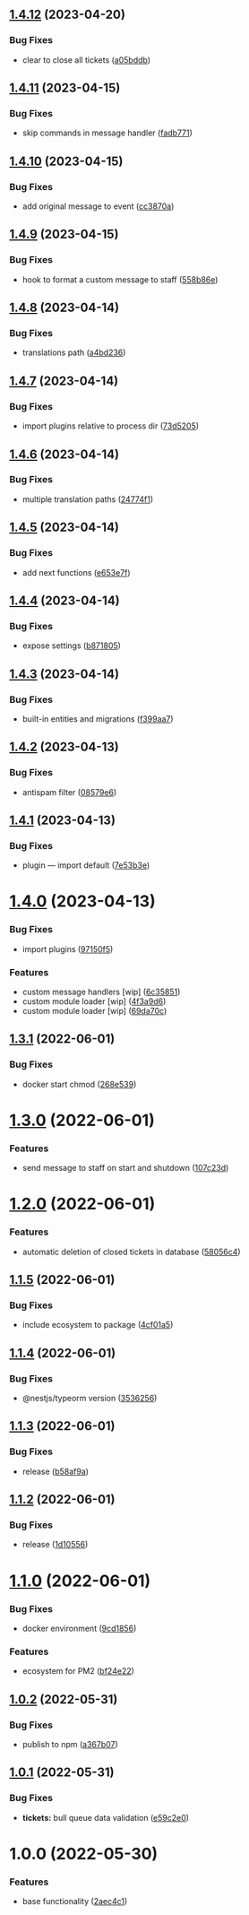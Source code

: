## [1.4.12](https://github.com/artx-team/nestjs-telegram-helpdesk/compare/v1.4.11...v1.4.12) (2023-04-20)


### Bug Fixes

* clear to close all tickets ([a05bddb](https://github.com/artx-team/nestjs-telegram-helpdesk/commit/a05bddb1f6b66c442484dcebe30e4a77c51704fd))

## [1.4.11](https://github.com/artx-team/nestjs-telegram-helpdesk/compare/v1.4.10...v1.4.11) (2023-04-15)


### Bug Fixes

* skip commands in message handler ([fadb771](https://github.com/artx-team/nestjs-telegram-helpdesk/commit/fadb7713456384778f23b650e6f7e70276dc311e))

## [1.4.10](https://github.com/artx-team/nestjs-telegram-helpdesk/compare/v1.4.9...v1.4.10) (2023-04-15)


### Bug Fixes

* add original message to event ([cc3870a](https://github.com/artx-team/nestjs-telegram-helpdesk/commit/cc3870aea14c04d987ceaf7ae1e30e9b7b6b0724))

## [1.4.9](https://github.com/artx-team/nestjs-telegram-helpdesk/compare/v1.4.8...v1.4.9) (2023-04-15)


### Bug Fixes

* hook to format a custom message to staff ([558b86e](https://github.com/artx-team/nestjs-telegram-helpdesk/commit/558b86ec18979d58590d0d2995d8fe2754786e34))

## [1.4.8](https://github.com/artx-team/nestjs-telegram-helpdesk/compare/v1.4.7...v1.4.8) (2023-04-14)


### Bug Fixes

* translations path ([a4bd236](https://github.com/artx-team/nestjs-telegram-helpdesk/commit/a4bd2363258c33d6242975a5778d97efa002f344))

## [1.4.7](https://github.com/artx-team/nestjs-telegram-helpdesk/compare/v1.4.6...v1.4.7) (2023-04-14)


### Bug Fixes

* import plugins relative to process dir ([73d5205](https://github.com/artx-team/nestjs-telegram-helpdesk/commit/73d520572d0439c7980d5d9b783db1d20b3d7320))

## [1.4.6](https://github.com/artx-team/nestjs-telegram-helpdesk/compare/v1.4.5...v1.4.6) (2023-04-14)


### Bug Fixes

* multiple translation paths ([24774f1](https://github.com/artx-team/nestjs-telegram-helpdesk/commit/24774f1bc2b030985d799a2d7669a6ec116a26a1))

## [1.4.5](https://github.com/artx-team/nestjs-telegram-helpdesk/compare/v1.4.4...v1.4.5) (2023-04-14)


### Bug Fixes

* add next functions ([e653e7f](https://github.com/artx-team/nestjs-telegram-helpdesk/commit/e653e7fead6f262fafd81ee08ff4478a5bf13170))

## [1.4.4](https://github.com/artx-team/nestjs-telegram-helpdesk/compare/v1.4.3...v1.4.4) (2023-04-14)


### Bug Fixes

* expose settings ([b871805](https://github.com/artx-team/nestjs-telegram-helpdesk/commit/b8718055caba1fedc9a48fc22dca419f76f67772))

## [1.4.3](https://github.com/artx-team/nestjs-telegram-helpdesk/compare/v1.4.2...v1.4.3) (2023-04-14)


### Bug Fixes

* built-in entities and migrations ([f399aa7](https://github.com/artx-team/nestjs-telegram-helpdesk/commit/f399aa786058b530febba349cb5b61686382e73b))

## [1.4.2](https://github.com/artx-team/nestjs-telegram-helpdesk/compare/v1.4.1...v1.4.2) (2023-04-13)


### Bug Fixes

* antispam filter ([08579e6](https://github.com/artx-team/nestjs-telegram-helpdesk/commit/08579e65bdcee30a3ade41c389ceb8817dfa653f))

## [1.4.1](https://github.com/artx-team/nestjs-telegram-helpdesk/compare/v1.4.0...v1.4.1) (2023-04-13)


### Bug Fixes

* plugin — import default ([7e53b3e](https://github.com/artx-team/nestjs-telegram-helpdesk/commit/7e53b3ec2ccbeea792beea5c74c739745fb5c1c8))

# [1.4.0](https://github.com/artx-team/nestjs-telegram-helpdesk/compare/v1.3.1...v1.4.0) (2023-04-13)


### Bug Fixes

* import plugins ([97150f5](https://github.com/artx-team/nestjs-telegram-helpdesk/commit/97150f5744cf586c84c23d4647833b4db7938fcf))


### Features

* custom message handlers [wip] ([6c35851](https://github.com/artx-team/nestjs-telegram-helpdesk/commit/6c35851003cf3bb7b48086f7d956f594e4599755))
* custom module loader [wip] ([4f3a9d6](https://github.com/artx-team/nestjs-telegram-helpdesk/commit/4f3a9d66d01c905b9fb1b2a22c1c3da5f3942e57))
* custom module loader [wip] ([69da70c](https://github.com/artx-team/nestjs-telegram-helpdesk/commit/69da70c2e13afca183053f485bc6192ec356dd43))

## [1.3.1](https://github.com/artx-team/nestjs-telegram-helpdesk/compare/v1.3.0...v1.3.1) (2022-06-01)


### Bug Fixes

* docker start chmod ([268e539](https://github.com/artx-team/nestjs-telegram-helpdesk/commit/268e539c0e7eb22989f1b085246e03f4020f6718))

# [1.3.0](https://github.com/artxru/nestjs-telegram-helpdesk/compare/v1.2.0...v1.3.0) (2022-06-01)


### Features

* send message to staff on start and shutdown ([107c23d](https://github.com/artxru/nestjs-telegram-helpdesk/commit/107c23d4acd4b2dccc75db35ed720415966b1952))

# [1.2.0](https://github.com/artxru/nestjs-telegram-helpdesk/compare/v1.1.5...v1.2.0) (2022-06-01)


### Features

* automatic deletion of closed tickets in database ([58056c4](https://github.com/artxru/nestjs-telegram-helpdesk/commit/58056c4a7a5aa7c7cefdf37f5820994840712086))

## [1.1.5](https://github.com/artxru/nestjs-telegram-helpdesk/compare/v1.1.4...v1.1.5) (2022-06-01)


### Bug Fixes

* include ecosystem to package ([4cf01a5](https://github.com/artxru/nestjs-telegram-helpdesk/commit/4cf01a57c785ae9e2fe53dc9a7cbc9a4dda51e3f))

## [1.1.4](https://github.com/artxru/nestjs-telegram-helpdesk/compare/v1.1.3...v1.1.4) (2022-06-01)


### Bug Fixes

* @nestjs/typeorm version ([3536256](https://github.com/artxru/nestjs-telegram-helpdesk/commit/35362564eaad5e3be0f53303fb7368ff9fb3cecd))

## [1.1.3](https://github.com/artxru/nestjs-telegram-helpdesk/compare/v1.1.2...v1.1.3) (2022-06-01)


### Bug Fixes

* release ([b58af9a](https://github.com/artxru/nestjs-telegram-helpdesk/commit/b58af9aaa722f9c2f51a20cbd29ca8b1dc3d6a70))

## [1.1.2](https://github.com/artxru/nestjs-telegram-helpdesk/compare/v1.1.1...v1.1.2) (2022-06-01)


### Bug Fixes

* release ([1d10556](https://github.com/artxru/nestjs-telegram-helpdesk/commit/1d10556c2d2e33f4a9650d85f77eac2e9aa3468e))

# [1.1.0](https://github.com/artxru/nestjs-telegram-helpdesk/compare/v1.0.2...v1.1.0) (2022-06-01)


### Bug Fixes

* docker environment ([9cd1856](https://github.com/artxru/nestjs-telegram-helpdesk/commit/9cd1856c190d5cb2a8b780f59bd02dbe30707c2a))


### Features

* ecosystem for PM2 ([bf24e22](https://github.com/artxru/nestjs-telegram-helpdesk/commit/bf24e2254aa3fe76cb58a8c5e60a422eb91b093c))

## [1.0.2](https://github.com/artxru/nestjs-telegram-helpdesk/compare/v1.0.1...v1.0.2) (2022-05-31)


### Bug Fixes

* publish to npm ([a367b07](https://github.com/artxru/nestjs-telegram-helpdesk/commit/a367b07857004b6675c1b07a59dd7dbb29f7f512))

## [1.0.1](https://github.com/artxru/nestjs-telegram-helpdesk/compare/v1.0.0...v1.0.1) (2022-05-31)


### Bug Fixes

* **tickets:** bull queue data validation ([e59c2e0](https://github.com/artxru/nestjs-telegram-helpdesk/commit/e59c2e08b0c0708245c495e58c58bd1c6eb10208))

# 1.0.0 (2022-05-30)


### Features

* base functionality ([2aec4c1](https://github.com/artxru/nestjs-telegram-helpdesk/commit/2aec4c11dc61016a13253f7dc15573f433b993d5))
